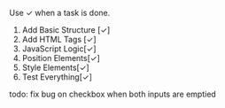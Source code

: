 Use ✓ when a task is done.

1. Add Basic Structure [✓]
2. Add HTML Tags [✓]
3. JavaScript Logic[✓]
4. Position Elements[✓]
5. Style Elements[✓]
6. Test Everything[✓]

todo: fix bug on checkbox when both inputs are emptied

